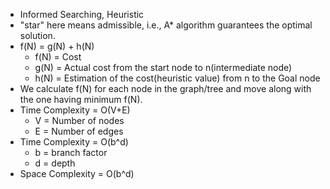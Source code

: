 - Informed Searching, Heuristic
- "star" here means admissible, i.e., A* algorithm guarantees the optimal solution.
- f(N) = g(N) + h(N)
  * f(N) = Cost
  * g(N) = Actual cost from the start node to n(intermediate node)
  * h(N) = Estimation of the cost(heuristic value) from n to the Goal node
- We calculate f(N) for each node in the graph/tree and move along with the one having minimum f(N).
- Time Complexity = O(V+E)
  * V = Number of nodes
  * E = Number of edges
- Time Complexity = O(b^d)
  * b = branch factor
  * d = depth
- Space Complexity = O(b^d)
